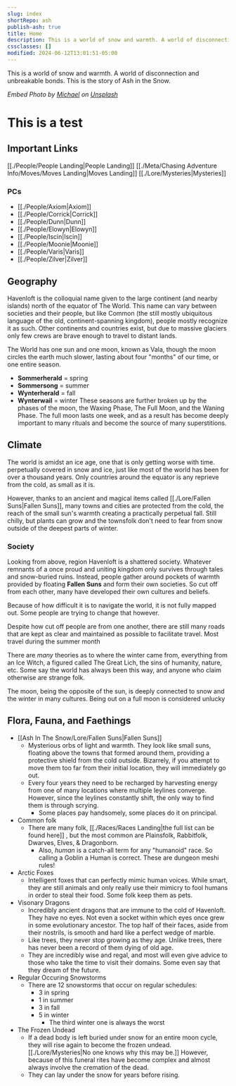 ```yaml
---
slug: index
shortRepo: ash
publish-ash: true
title: Home
description: This is a world of snow and warmth. A world of disconnection and unbreakable bonds. This is the story of Ash in the Snow.
cssclasses: []
modified: 2024-06-12T13:01:51-05:00
---
```

This is a world of snow and warmth. A world of disconnection and unbreakable bonds. This is the story of Ash in the Snow.

*Embed Photo by <a href="https://unsplash.com/@michael75?utm_content=creditCopyText&utm_medium=referral&utm_source=unsplash">Michael</a> on <a href="https://unsplash.com/photos/snow-covered-pine-tree-under-cloudy-sky-S4lRLPNs_P0?utm_content=creditCopyText&utm_medium=referral&utm_source=unsplash">Unsplash</a>*


# This is a **test**
## Important Links
[[./People/People Landing|People Landing]]
[[./Meta/Chasing Adventure Info/Moves/Moves Landing|Moves Landing]]
[[./Lore/Mysteries|Mysteries]]

### PCs
- [[./People/Axiom|Axiom]]
- [[./People/Corrick|Corrick]]
- [[./People/Dunn|Dunn]]
- [[./People/Elowyn|Elowyn]]
- [[./People/Iscin|Iscin]]
- [[./People/Moonie|Moonie]]
- [[./People/Varis|Varis]]
- [[./People/Zilver|Zilver]]


## Geography
Havenloft is the colloquial name given to the large continent (and nearby islands) north of the equator of The World. This name can vary between societies and their people, but like Common (the still mostly ubiquitous language of the old, continent-spanning kingdom), people mostly recognize it as such. Other continents and countries exist, but due to massive glaciers only few crews are brave enough to travel to distant lands. 

The World has one sun and one moon, known as Vala, though the moon circles the earth much slower, lasting about four "months" of our time, or one entire season. 
- **Sommerherald** = spring 
- **Sommersong** = summer 
- **Wynterherald** = fall 
- **Wynterwail** = winter 
These seasons are further broken up by the phases of the moon, the Waxing Phase, The Full Moon, and the Waning Phase. The full moon lasts one week, and as a result has become deeply important to many rituals and become the source of many superstitions. 

## Climate
The world is amidst an ice age, one that is only getting worse with time.  perpetually covered in snow and ice, just like most of the world has been for over a thousand years. Only countries around the equator is any reprieve from the cold, as small as it is.

However, thanks to an ancient and magical items called [[./Lore/Fallen Suns|Fallen Suns]], many towns and cities are protected from the cold, the reach of the small sun's warmth creating a practically perpetual fall. Still chilly, but plants can grow and the townsfolk don't need to fear from snow outside of the deepest parts of winter.

### Society
Looking from above, region Havenloft is a shattered society. Whatever remnants of a once proud and uniting kingdom only survives through tales and snow-buried ruins. Instead, people gather around pockets of warmth provided by floating **Fallen Suns** and form their own societies. So cut off from each other, many have developed their own cultures and beliefs. 

Because of how difficult it is to navigate the world, it is not fully mapped out. Some people are trying to change that however.

Despite how cut off people are from one another, there are still many roads that are kept as clear and maintained as possible to facilitate travel. Most travel during the summer month

There are *many* theories as to where the winter came from, everything from an Ice Witch, a figured called The Great Lich, the sins of humanity, nature, etc. Some say the world has always been this way, and anyone who claim otherwise are strange folk.

The moon, being the opposite of the sun, is deeply connected to snow and the winter in many cultures. Being out on a full moon is considered unlucky
## Flora, Fauna, and Faethings
- [[Ash In The Snow/Lore/Fallen Suns|Fallen Suns]]
    - Mysterious orbs of light and warmth. They look like small suns, floating above the towns that formed around them, providing a protective shield from the cold outside. Bizarrely, if you attempt to move them too far from their initial location, they will immediately go out.
    - Every four years they need to be recharged by harvesting energy from one of many locations where multiple leylines converge. However, since the leylines constantly shift, the only way to find them is through scrying.
        - Some places pay handsomely, some places do it on principal.
- Common folk
    - There are many folk, [[./Races/Races Landing|the full list can be found here]] , but the most common are Plainsfolk, Rabbitfolk, Dwarves, Elves, & Dragonborn. 
        - Also, *human* is a catch-all term for any "humanoid" race. So calling a Goblin a Human is correct. These are dungeon meshi rules!
- Arctic Foxes
    - Intelligent foxes that can perfectly mimic human voices. While smart, they are still animals and only really use their mimicry to fool humans in order to steal their food. Some folk keep them as pets.
- Visonary Dragons
    - Incredibly ancient dragons that are immune to the cold of Havenloft. They have no eyes. Not even a socket within which eyes once grew in some evolutionary ancestor. The top half of their faces, aside from their nostrils, is smooth and hard like a perfect wedge of marble. 
    - Like trees, they never stop growing as they age. Unlike trees, there has never been a record of them dying of old age.
    - They are incredibly wise and regal, and most will even give advice to those who take the time to visit their domains.  Some even say that they dream of the future.
- Regular Occuring Snowstorms
    - There are 12 snowstorms that occur on regular schedules:
        - 3 in spring
        - 1 in summer
        - 3 in fall
        - 5 in winter
            - The third winter one is always the worst
- The Frozen Undead
    - If a dead body is left buried under snow for an entire moon cycle, they will rise again to become the frozen undead. [[./Lore/Mysteries|No one knows why this may be.]] However, because of this funeral rites have become complex and almost always involve the cremation of the dead.
    - They can lay under the snow for years before rising.
